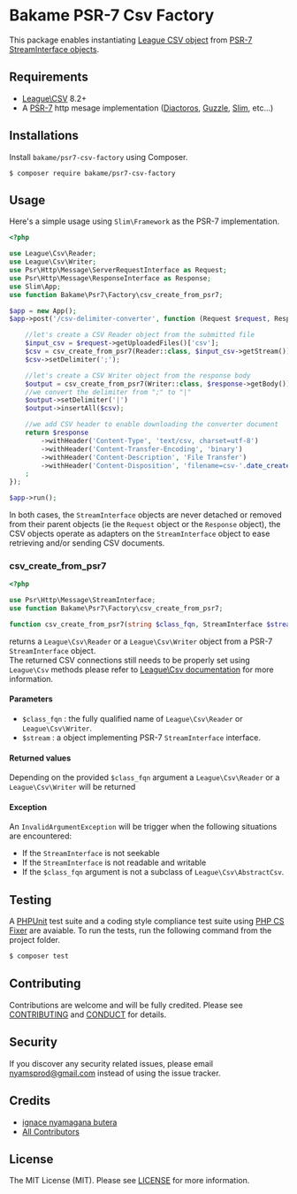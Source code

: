 Bakame PSR-7 Csv Factory
=====

This package enables instantiating [League CSV object](http://csv.thephpleague.com) from [PSR-7 StreamInterface objects](http://www.php-fig.org/psr/psr-7/).

Requirements
-------

- [League\CSV](http://csv.thephpleague.com) 8.2+
- A [PSR-7](https://packagist.org/providers/psr/http-message-implementation) http mesage implementation ([Diactoros](https://github.com/zendframework/zend-diactoros), [Guzzle](https://github.com/guzzle/psr7), [Slim](https://github.com/slimphp/Slim), etc...)

Installations
-------

Install `bakame/psr7-csv-factory` using Composer.

```
$ composer require bakame/psr7-csv-factory
```

Usage
------

Here's a simple usage using `Slim\Framework` as the PSR-7 implementation.

```php
<?php

use League\Csv\Reader;
use League\Csv\Writer;
use Psr\Http\Message\ServerRequestInterface as Request;
use Psr\Http\Message\ResponseInterface as Response;
use Slim\App;
use function Bakame\Psr7\Factory\csv_create_from_psr7;

$app = new App();
$app->post('/csv-delimiter-converter', function (Request $request, Response $response): Response {

    //let's create a CSV Reader object from the submitted file
    $input_csv = $request->getUploadedFiles()['csv'];
    $csv = csv_create_from_psr7(Reader::class, $input_csv->getStream());
    $csv->setDelimiter(';');

    //let's create a CSV Writer object from the response body
    $output = csv_create_from_psr7(Writer::class, $response->getBody());
    //we convert the delimiter from ";" to "|"
    $output->setDelimiter('|')
    $output->insertAll($csv);

    //we add CSV header to enable downloading the converter document
    return $response
        ->withHeader('Content-Type', 'text/csv, charset=utf-8')
        ->withHeader('Content-Transfer-Encoding', 'binary')
        ->withHeader('Content-Description', 'File Transfer')
        ->withHeader('Content-Disposition', 'filename=csv-'.date_create()->format('Ymdhis').'.csv')
    ;
});

$app->run();
```

In both cases, the `StreamInterface` objects are never detached or removed from their parent objects (ie the `Request` object or the `Response` object), the CSV objects operate as adapters on the `StreamInterface` object to ease retrieving and/or sending CSV documents.


### csv_create_from_psr7

```php
<?php

use Psr\Http\Message\StreamInterface;
use function Bakame\Psr7\Factory\csv_create_from_psr7;

function csv_create_from_psr7(string $class_fqn, StreamInterface $stream) mixed
```

returns a `League\Csv\Reader` or a `League\Csv\Writer` object from a PSR-7 `StreamInterface` object.  
The returned CSV connections still needs to be properly set using `League\Csv` methods please refer to [League\Csv documentation](http://csv.thephpleague.com) for more information.

#### Parameters

- `$class_fqn` : the fully qualified name of `League\Csv\Reader` or `League\Csv\Writer`.
- `$stream` : a object implementing PSR-7 `StreamInterface` interface.

#### Returned values

Depending on the provided `$class_fqn` argument a `League\Csv\Reader` or a `League\Csv\Writer` will be returned

#### Exception

An `InvalidArgumentException` will be trigger when the following situations are encountered:

- If the `StreamInterface` is not seekable
- If the `StreamInterface` is not readable and writable
- If the `$class_fqn` argument is not a subclass of `League\Csv\AbstractCsv`.

Testing
-------

A [PHPUnit](https://phpunit.de) test suite and a coding style compliance test suite using [PHP CS Fixer](http://cs.sensiolabs.org/) are avaiable. To run the tests, run the following command from the project folder.

``` bash
$ composer test
```

Contributing
-------

Contributions are welcome and will be fully credited. Please see [CONTRIBUTING](.github/CONTRIBUTING.md) and [CONDUCT](CONDUCT.md) for details.

Security
-------

If you discover any security related issues, please email nyamsprod@gmail.com instead of using the issue tracker.

Credits
-------

- [ignace nyamagana butera](https://github.com/nyamsprod)
- [All Contributors](https://github.com/bakame-php/psr7-csv-factory/graphs/contributors)

License
-------

The MIT License (MIT). Please see [LICENSE](LICENSE) for more information.

[PSR-2]: http://www.php-fig.org/psr/psr-2/
[PSR-4]: http://www.php-fig.org/psr/psr-4/
